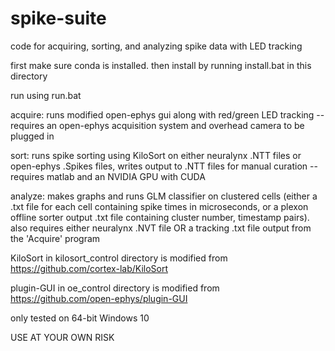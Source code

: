 # spike-suite

code for acquiring, sorting, and analyzing spike data with LED tracking

first make sure conda is installed. then install by running install.bat in this directory

run using run.bat

acquire: runs modified open-ephys gui along with red/green LED tracking -- requires an open-ephys acquisition system and overhead camera to be plugged in

sort: runs spike sorting using KiloSort on either neuralynx .NTT files or open-ephys .Spikes files, writes output to .NTT files for manual curation -- requires matlab and an NVIDIA GPU with CUDA

analyze: makes graphs and runs GLM classifier on clustered cells (either a .txt file for each cell containing spike times in microseconds, or a plexon offline sorter output .txt file containing cluster number, timestamp pairs). also requires either neuralynx .NVT file OR a tracking .txt file output from the 'Acquire' program

KiloSort in kilosort_control directory is modified from https://github.com/cortex-lab/KiloSort

plugin-GUI in oe_control directory is modified from https://github.com/open-ephys/plugin-GUI

only tested on 64-bit Windows 10

USE AT YOUR OWN RISK